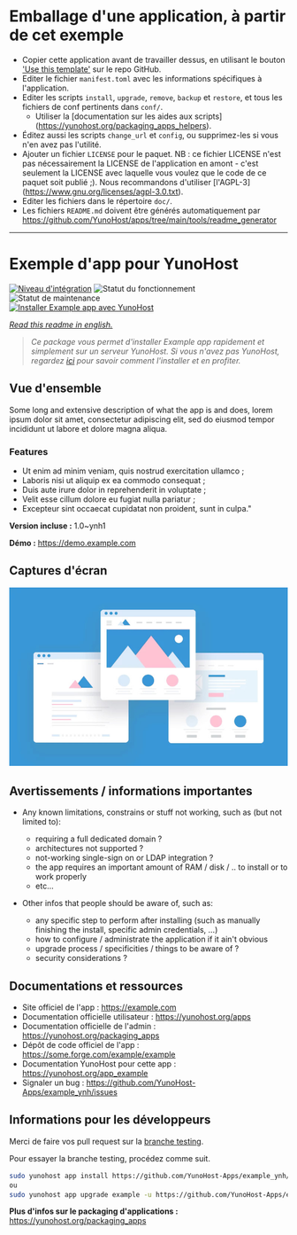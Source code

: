 # Emballage d'une application, à partir de cet exemple

* Copier cette application avant de travailler dessus, en utilisant le bouton ['Use this template'](https://github.com/new?template_name=example_ynh&template_owner=YunoHost) sur le repo GitHub.
* Editer le fichier `manifest.toml` avec les informations spécifiques à l'application.
* Editer les scripts `install`, `upgrade`, `remove`, `backup` et `restore`, et tous les fichiers de conf pertinents dans `conf/`.
  * Utiliser la [documentation sur les aides aux scripts] (https://yunohost.org/packaging_apps_helpers).
* Éditez aussi les scripts `change_url` et `config`, ou supprimez-les si vous n'en avez pas l'utilité.
* Ajouter un fichier `LICENSE` pour le paquet. NB : ce fichier LICENSE n'est pas nécessairement la LICENSE de l'application en amont - c'est seulement la LICENSE avec laquelle vous voulez que le code de ce paquet soit publié ;). Nous recommandons d'utiliser [l'AGPL-3] (https://www.gnu.org/licenses/agpl-3.0.txt).
* Editer les fichiers dans le répertoire `doc/`.
* Les fichiers `README.md` doivent être générés automatiquement par <https://github.com/YunoHost/apps/tree/main/tools/readme_generator>

---
<!--
N.B. : Ce README a été généré automatiquement par https://github.com/YunoHost/apps/tree/main/tools/readme_generator
Il ne doit PAS être édité à la main.
-->

# Exemple d'app pour YunoHost

[![Niveau d'intégration](https://dash.yunohost.org/integration/example.svg)](https://dash.yunohost.org/appci/app/example) ![Statut du fonctionnement](https://ci-apps.yunohost.org/ci/badges/example.status.svg) ![Statut de maintenance](https://ci-apps.yunohost.org/ci/badges/example.maintain.svg)  
[![Installer Example app avec YunoHost](https://install-app.yunohost.org/install-with-yunohost.svg)](https://install-app.yunohost.org/?app=example)

*[Read this readme in english.](./README.md)*

> *Ce package vous permet d'installer Example app rapidement et simplement sur un serveur YunoHost.
Si vous n'avez pas YunoHost, regardez [ici](https://yunohost.org/#/install) pour savoir comment l'installer et en profiter.*

## Vue d'ensemble

Some long and extensive description of what the app is and does, lorem ipsum dolor sit amet, consectetur adipiscing elit, sed do eiusmod tempor incididunt ut labore et dolore magna aliqua.

### Features

- Ut enim ad minim veniam, quis nostrud exercitation ullamco ;
- Laboris nisi ut aliquip ex ea commodo consequat ;
- Duis aute irure dolor in reprehenderit in voluptate ;
- Velit esse cillum dolore eu fugiat nulla pariatur ;
- Excepteur sint occaecat cupidatat non proident, sunt in culpa."


**Version incluse :** 1.0~ynh1

**Démo :** https://demo.example.com

## Captures d'écran

![Capture d'écran de Example app](./doc/screenshots/example.jpg)

## Avertissements / informations importantes

* Any known limitations, constrains or stuff not working, such as (but not limited to):
    * requiring a full dedicated domain ?
    * architectures not supported ?
    * not-working single-sign on or LDAP integration ?
    * the app requires an important amount of RAM / disk / .. to install or to work properly
    * etc...

* Other infos that people should be aware of, such as:
    * any specific step to perform after installing (such as manually finishing the install, specific admin credentials, ...)
    * how to configure / administrate the application if it ain't obvious
    * upgrade process / specificities / things to be aware of ?
    * security considerations ?

## Documentations et ressources

* Site officiel de l'app : <https://example.com>
* Documentation officielle utilisateur : <https://yunohost.org/apps>
* Documentation officielle de l'admin : <https://yunohost.org/packaging_apps>
* Dépôt de code officiel de l'app : <https://some.forge.com/example/example>
* Documentation YunoHost pour cette app : <https://yunohost.org/app_example>
* Signaler un bug : <https://github.com/YunoHost-Apps/example_ynh/issues>

## Informations pour les développeurs

Merci de faire vos pull request sur la [branche testing](https://github.com/YunoHost-Apps/example_ynh/tree/testing).

Pour essayer la branche testing, procédez comme suit.

``` bash
sudo yunohost app install https://github.com/YunoHost-Apps/example_ynh/tree/testing --debug
ou
sudo yunohost app upgrade example -u https://github.com/YunoHost-Apps/example_ynh/tree/testing --debug
```

**Plus d'infos sur le packaging d'applications :** <https://yunohost.org/packaging_apps>
